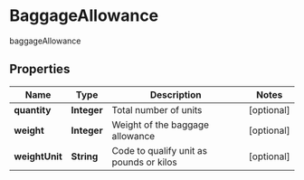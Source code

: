 

# BaggageAllowance

baggageAllowance

## Properties

| Name | Type | Description | Notes |
|------------ | ------------- | ------------- | -------------|
|**quantity** | **Integer** | Total number of units |  [optional] |
|**weight** | **Integer** | Weight of the baggage allowance |  [optional] |
|**weightUnit** | **String** | Code to qualify unit as pounds or kilos |  [optional] |



